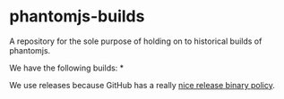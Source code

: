 # phantomjs-builds
A repository for the sole purpose of holding on to historical builds of phantomjs.

We have the following builds:
*

We use releases because GitHub has a really [nice release binary policy](https://help.github.com/articles/distributing-large-binaries/).
